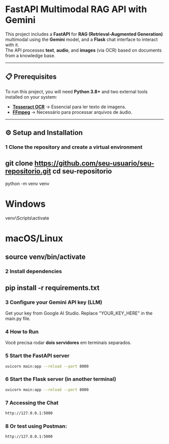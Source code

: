 # FastAPI Multimodal RAG API with Gemini

This project includes a **FastAPI** for **RAG (Retrieval-Augmented Generation)** multimodal using the **Gemini** model, and a **Flask** chat interface to interact with it.  
The API processes **text**, **audio**, and **images** (via OCR) based on documents from a knowledge base.


---

## 📋 Prerequisites

To run this project, you will need **Python 3.8+** and two external tools installed on your system:

- **[Tesseract OCR](https://github.com/tesseract-ocr/tesseract)** → Essencial para ler texto de imagens.  
- **[FFmpeg](https://ffmpeg.org/download.html)** → Necessário para processar arquivos de áudio.

---

## ⚙️ Setup and Installation

### 1 Clone the repository and create a virtual environment
git clone https://github.com/seu-usuario/seu-repositorio.git
cd seu-repositorio
---

python -m venv venv
# Windows
venv\Scripts\activate
# macOS/Linux
source venv/bin/activate
---

### 2 Install dependencies
pip install -r requirements.txt
---

### 3 Configure your Gemini API key (LLM)
Get your key from Google AI Studio.
Replace "YOUR_KEY_HERE" in the main.py file.

### 4 How to Run
Você precisa rodar **dois servidores** em terminais separados.

### 5  Start the FastAPI server
```bash
uvicorn main:app --reload --port 8000
```
### 6 Start the Flask server (in another terminal)
```bash
uvicorn main:app --reload --port 8000
```
### 7 Accessing the Chat
```bash
http://127.0.0.1:5000
```
### 8 Or test using Postman:
```bash
http://127.0.0.1:5000
